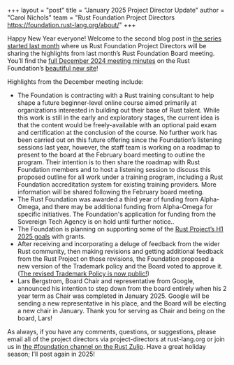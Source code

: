 +++
layout = "post"
title = "January 2025 Project Director Update"
author = "Carol Nichols"
team = "Rust Foundation Project Directors <https://foundation.rust-lang.org/about/>"
+++

Happy New Year everyone! Welcome to the second blog post in [the series started last month](https://blog.rust-lang.org/inside-rust/2024/12/17/project-director-update.html) where us Rust Foundation Project Directors will be sharing the highlights from last month’s Rust Foundation Board meeting. You’ll find the [full December 2024 meeting minutes](https://rustfoundation.org/resource/december-board-minutes/) on the Rust Foundation’s [beautiful new site](https://rustfoundation.org/policies-resources/#minutes)!

Highlights from the December meeting include:

* The Foundation is contracting with a Rust training consultant to help shape a future beginner-level online course aimed primarily at organizations interested in building out their base of Rust talent. While this work is still in the early and exploratory stages, the current idea is that the content would be freely-available with an optional paid exam and certification at the conclusion of the course. No further work has been carried out on this future offering since the Foundation’s listening sessions last year, however, the staff team is working on a roadmap to present to the board at the February board meeting to outline the program. Their intention is to then share the roadmap with Rust Foundation members and to host a listening session to discuss this proposed outline for all work under a training program, including a Rust Foundation accreditation system for existing training providers. More information will be shared following the February board meeting.
* The Rust Foundation was awarded a third year of funding from Alpha-Omega, and there may be additional funding from Alpha-Omega for specific initiatives. The Foundation's application for funding from the Sovereign Tech Agency is on hold until further notice..
* The Foundation is planning on supporting some of the [Rust Project’s H1 2025 goals](https://github.com/rust-lang/rfcs/pull/3764) with grants.
* After receiving and incorporating a deluge of feedback from the wider Rust community, then making revisions and getting additional feedback from the Rust Project on those revisions, the Foundation proposed a new version of the Trademark policy and the Board voted to approve it. ([The revised Trademark Policy is now public\!](https://rustfoundation.org/media/rust-language-trademark-policy-updates-explained/))
* Lars Bergstrom, Board Chair and representative from Google, announced his intention to step down from the board entirely when his 2 year term as Chair was completed in January 2025. Google will be sending a new representative in his place, and the Board will be electing a new chair in January. Thank you for serving as Chair and being on the board, Lars!

As always, if you have any comments, questions, or suggestions, please
email all of the project directors via project-directors at rust-lang.org or join us in [the
#foundation channel on the Rust Zulip][foundation-zulip]. Have a great holiday season; I’ll post
again in 2025!

[foundation-zulip]: https://rust-lang.zulipchat.com/#narrow/channel/335408-foundation
